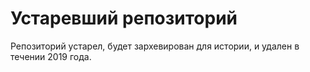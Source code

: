 # Устаревший репозиторий

Репозиторий устарел, будет зархевирован для истории, и удален в течении 2019 года.
